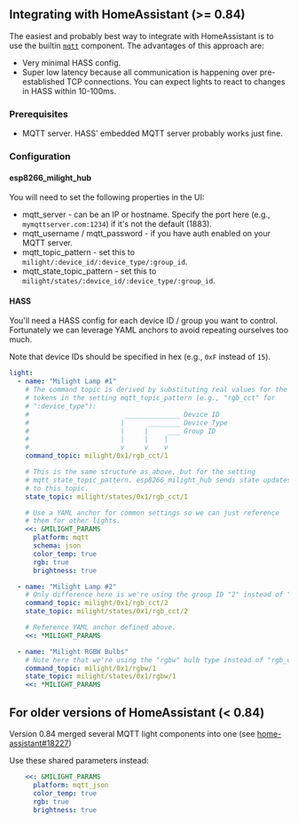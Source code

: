 ## Integrating with HomeAssistant (>= 0.84)

The easiest and probably best way to integrate with HomeAssistant is to use the builtin [`mqtt`](https://home-assistant.io/components/light.mqtt/) component. The advantages of this approach are:

* Very minimal HASS config.
* Super low latency because all communication is happening over pre-established TCP connections. You can expect lights to react to changes in HASS within 10-100ms.

### Prerequisites

* MQTT server. HASS' embedded MQTT server probably works just fine.

### Configuration

#### esp8266_milight_hub

You will need to set the following properties in the UI:

* mqtt_server - can be an IP or hostname. Specify the port here (e.g., `mymqttserver.com:1234`) if it's not the default (1883).
* mqtt_username / mqtt_password - if you have auth enabled on your MQTT server.
* mqtt_topic_pattern - set this to `milight/:device_id/:device_type/:group_id`.
* mqtt_state_topic_pattern - set this to `milight/states/:device_id/:device_type/:group_id`.

#### HASS

You'll need a HASS config for each device ID / group you want to control. Fortunately we can leverage YAML anchors to avoid repeating ourselves too much.

Note that device IDs should be specified in hex (e.g., `0xF` instead of `15`).

```yaml
light: 
  - name: "Milight Lamp #1"
    # The command topic is derived by substituting real values for the
    # tokens in the setting mqtt_topic_pattern (e.g., "rgb_cct" for
    # ":device_type"):
    #                        ______________ Device ID
    #                       |      ________ Device Type
    #                       |     |     ___ Group ID
    #                       |     |    |
    #                       v     v    v
    command_topic: milight/0x1/rgb_cct/1

    # This is the same structure as above, but for the setting
    # mqtt_state_topic_pattern. esp8266_milight_hub sends state updates
    # to this topic.
    state_topic: milight/states/0x1/rgb_cct/1

    # Use a YAML anchor for common settings so we can just reference
    # them for other lights.
    <<: &MILIGHT_PARAMS
      platform: mqtt
      schema: json
      color_temp: true
      rgb: true
      brightness: true

  - name: "Milight Lamp #2"
    # Only difference here is we're using the group ID "2" instead of "1".
    command_topic: milight/0x1/rgb_cct/2
    state_topic: milight/states/0x1/rgb_cct/2

    # Reference YAML anchor defined above.
    <<: *MILIGHT_PARAMS

  - name: "Milight RGBW Bulbs"
    # Note here that we're using the "rgbw" bulb type instead of "rgb_cct".
    command_topic: milight/0x1/rgbw/1
    state_topic: milight/states/0x1/rgbw/1
    <<: *MILIGHT_PARAMS
```

## For older versions of HomeAssistant (< 0.84)

Version 0.84 merged several MQTT light components into one (see [home-assistant#18227](https://github.com/home-assistant/home-assistant/pull/18227))

Use these shared parameters instead:

```yaml
    <<: &MILIGHT_PARAMS
      platform: mqtt_json
      color_temp: true
      rgb: true
      brightness: true
```